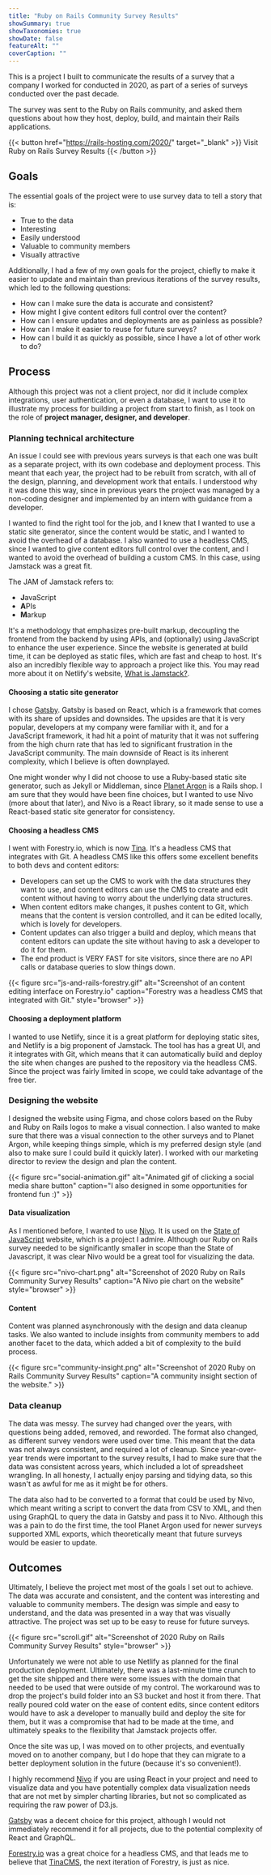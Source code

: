 ```yaml
---
title: "Ruby on Rails Community Survey Results"
showSummary: true
showTaxonomies: true
showDate: false
featureAlt: ""
coverCaption: ""
---
```


This is a project I built to communicate the results of a survey that a company I worked for conducted in 2020, as part of a series of surveys conducted over the past decade.

The survey was sent to the Ruby on Rails community, and asked them questions about how they host, deploy, build, and maintain their Rails applications.

{{< button href="https://rails-hosting.com/2020/" target="_blank" >}}
Visit Ruby on Rails Survey Results
{{< /button >}}

## Goals

The essential goals of the project were to use survey data to tell a story that is:

- True to the data
- Interesting
- Easily understood
- Valuable to community members
- Visually attractive

Additionally, I had a few of my own goals for the project, chiefly to make it easier to update and maintain than previous iterations of the survey results, which led to the following questions:

- How can I make sure the data is accurate and consistent?
- How might I give content editors full control over the content?
- How can I ensure updates and deployments are as painless as possible?
- How can I make it easier to reuse for future surveys?
- How can I build it as quickly as possible, since I have a lot of other work to do?

## Process

Although this project was not a client project, nor did it include complex integrations, user authentication, or even a database, I want to use it to illustrate my process for building a project from start to finish, as I took on the role of **project manager, designer, and developer**.

### Planning technical architecture

An issue I could see with previous years surveys is that each one was built as a separate project, with its own codebase and deployment process. This meant that each year, the project had to be rebuilt from scratch, with all of the design, planning, and development work that entails. I understood why it was done this way, since in previous years the project was managed by a non-coding designer and implemented by an intern with guidance from a developer.

I wanted to find the right tool for the job, and I knew that I wanted to use a static site generator, since the content would be static, and I wanted to avoid the overhead of a database. I also wanted to use a headless CMS, since I wanted to give content editors full control over the content, and I wanted to avoid the overhead of building a custom CMS. In this case, using Jamstack was a great fit.

The JAM of Jamstack refers to:

- **J**avaScript
- **A**PIs
- **M**arkup

It's a methodology that emphasizes pre-built markup, decoupling the frontend from the backend by using APIs, and (optionally) using JavaScript to enhance the user experience. Since the website is generated at build time, it can be deployed as static files, which are fast and cheap to host. It's also an incredibly flexible way to approach a project like this. You may read more about it on Netlify's website, [What is Jamstack?](https://jamstack.org/what-is-jamstack/).

#### Choosing a static site generator

I chose [Gatsby](https://www.gatsbyjs.com/). Gatsby is based on React, which is a framework that comes with its share of upsides and downsides. The upsides are that it is very popular, developers at my company were familiar with it, and for a JavaScript framework, it had hit a point of maturity that it was not suffering from the high churn rate that has led to significant frustration in the JavaScript community. The main downside of React is its inherent complexity, which I believe is often downplayed.

One might wonder why I did not choose to use a Ruby-based static site generator, such as Jekyll or Middleman, since [Planet Argon](https://www.planetargon.com/) is a Rails shop. I am sure that they would have been fine choices, but I wanted to use Nivo (more about that later), and Nivo is a React library, so it made sense to use a React-based static site generator for consistency.

#### Choosing a headless CMS

I went with Forestry.io, which is now [Tina](https://tina.io/). It's a headless CMS that integrates with Git. A headless CMS like this offers some excellent benefits to both devs and content editors:

- Developers can set up the CMS to work with the data structures they want to use, and content editors can use the CMS to create and edit content without having to worry about the underlying data structures.
- When content editors make changes, it pushes content to Git, which means that the content is version controlled, and it can be edited locally, which is lovely for developers.
- Content updates can also trigger a build and deploy, which means that content editors can update the site without having to ask a developer to do it for them.
- The end product is VERY FAST for site visitors, since there are no API calls or database queries to slow things down.

{{< figure
src="js-and-rails-forestry.gif"
alt="Screenshot of an content editing interface on Forestry.io"
caption="Forestry was a headless CMS that integrated with Git."
style="browser"
    >}}

#### Choosing a deployment platform

I wanted to use Netlify, since it is a great platform for deploying static sites, and Netlify is a big proponent of Jamstack. The tool has has a great UI, and it integrates with Git, which means that it can automatically build and deploy the site when changes are pushed to the repository via the headless CMS. Since the project was fairly limited in scope, we could take advantage of the free tier.

### Designing the website

I designed the website using Figma, and chose colors based on the Ruby and Ruby on Rails logos to make a visual connection. I also wanted to make sure that there was a visual connection to the other surveys and to Planet Argon, while keeping things simple, which is my preferred design style (and also to make sure I could build it quickly later). I worked with our marketing director to review the design and plan the content.

{{< figure
src="social-animation.gif"
alt="Animated gif of clicking a social media share button"
caption="I also designed in some opportunities for frontend fun :)"
    >}}

#### Data visualization

As I mentioned before, I wanted to use [Nivo](https://nivo.rocks/). It is used on the [State of JavaScript](https://stateofjs.com) website, which is a project I admire. Although our Ruby on Rails survey needed to be significantly smaller in scope than the State of Javascript, it was clear Nivo would be a great tool for visualizing the data.

{{< figure
src="nivo-chart.png"
alt="Screenshot of 2020 Ruby on Rails Community Survey Results"
caption="A Nivo pie chart on the website"
style="browser"
    >}}

#### Content

Content was planned asynchronously with the design and data cleanup tasks. We also wanted to include insights from community members to add another facet to the data, which added a bit of complexity to the build process.

{{< figure
src="community-insight.png"
alt="Screenshot of 2020 Ruby on Rails Community Survey Results"
caption="A community insight section of the website."
    >}}

### Data cleanup

The data was messy. The survey had changed over the years, with questions being added, removed, and reworded. The format also changed, as different survey vendors were used over time. This meant that the data was not always consistent, and required a lot of cleanup. Since year-over-year trends were important to the survey results, I had to make sure that the data was consistent across years, which included a lot of spreadsheet wrangling. In all honesty, I actually enjoy parsing and tidying data, so this wasn't as awful for me as it might be for others.

The data also had to be converted to a format that could be used by Nivo, which meant writing a script to convert the data from CSV to XML, and then using GraphQL to query the data in Gatsby and pass it to Nivo. Although this was a pain to do the first time, the tool Planet Argon used for newer surveys supported XML exports, which theoretically meant that future surveys would be easier to update.

## Outcomes

Ultimately, I believe the project met most of the goals I set out to achieve. The data was accurate and consistent, and the content was interesting and valuable to community members. The design was simple and easy to understand, and the data was presented in a way that was visually attractive. The project was set up to be easy to reuse for future surveys.

{{< figure
src="scroll.gif"
alt="Screenshot of 2020 Ruby on Rails Community Survey Results"
style="browser" >}}

Unfortunately we were not able to use Netlify as planned for the final production deployment. Ultimately, there was a last-minute time crunch to get the site shipped and there were some issues with the domain that needed to be used that were outside of my control. The workaround was to drop the project's build folder into an S3 bucket and host it from there. That really poured cold water on the ease of content edits, since content editors would have to ask a developer to manually build and deploy the site for them, but it was a compromise that had to be made at the time, and ultimately speaks to the flexibility that Jamstack projects offer.

Once the site was up, I was moved on to other projects, and eventually moved on to another company, but I do hope that they can migrate to a better deployment solution in the future (because it's so convenient!).

I highly recommend [Nivo](https://nivo.rocks/) if you are using React in your project and need to visualize data and you have potentially complex data visualization needs that are not met by simpler charting libraries, but not so complicated as requiring the raw power of D3.js.

[Gatsby](https://www.gatsbyjs.com/) was a decent choice for this project, although I would not immediately recommend it for all projects, due to the potential complexity of React and GraphQL.

[Forestry.io](https://tina.io/forestry/) was a great choice for a headless CMS, and that leads me to believe that [TinaCMS](https://tina.io/), the next iteration of Forestry, is just as nice.
